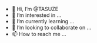 - 👋 Hi, I’m @TASUZE
- 👀 I’m interested in ...
- 🌱 I’m currently learning ...
- 💞️ I’m looking to collaborate on ...
- 📫 How to reach me ...

<!---
TASUZE/TASUZE is a ✨ special ✨ repository because its `README.md` (this file) appears on your GitHub profile.
You can click the Preview link to take a look at your changes.
--->
